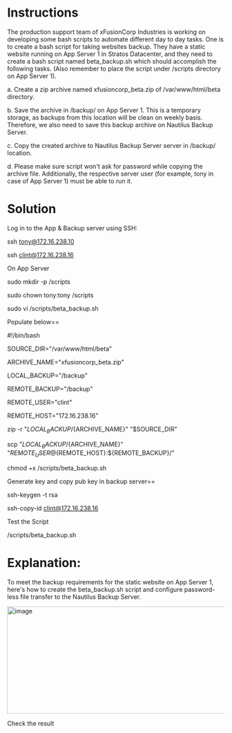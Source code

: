 # Instructions

The production support team of xFusionCorp Industries is working on developing some bash scripts to automate different day to day tasks. One is to create a bash script for taking websites backup. They have a static website running on App Server 1 in Stratos Datacenter, and they need to create a bash script named beta_backup.sh which should accomplish the following tasks. (Also remember to place the script under /scripts directory on App Server 1).

a. Create a zip archive named xfusioncorp_beta.zip of /var/www/html/beta directory.

b. Save the archive in /backup/ on App Server 1. This is a temporary storage, as backups from this location will be clean on weekly basis. Therefore, we also need to save this backup archive on Nautilus Backup Server.

c. Copy the created archive to Nautilus Backup Server server in /backup/ location.

d. Please make sure script won't ask for password while copying the archive file. Additionally, the respective server user (for example, tony in case of App Server 1) must be able to run it.

# Solution

Log in to the App & Backup server using SSH:

ssh tony@172.16.238.10

ssh clint@172.16.238.16

On App Server

sudo mkdir -p /scripts

sudo chown tony:tony /scripts

sudo vi /scripts/beta_backup.sh

Populate below==

#!/bin/bash

SOURCE_DIR="/var/www/html/beta"

ARCHIVE_NAME="xfusioncorp_beta.zip"

LOCAL_BACKUP="/backup"

REMOTE_BACKUP="/backup"

REMOTE_USER="clint"    

REMOTE_HOST="172.16.238.16"    

zip -r "${LOCAL_BACKUP}/${ARCHIVE_NAME}" "$SOURCE_DIR"

scp "${LOCAL_BACKUP}/${ARCHIVE_NAME}" "${REMOTE_USER}@${REMOTE_HOST}:${REMOTE_BACKUP}/"

chmod +x /scripts/beta_backup.sh

Generate key and copy pub key in backup server==

ssh-keygen -t rsa

ssh-copy-id clint@172.16.238.16

Test the Script

/scripts/beta_backup.sh

# Explanation:

To meet the backup requirements for the static website on App Server 1, here's how to create the beta_backup.sh script and configure password-less file transfer to the Nautilus Backup Server.

<img width="1498" height="248" alt="image" src="https://github.com/user-attachments/assets/a5f71508-7d3e-4b2b-8f72-2f1548f22ed0" />

Check the result 
